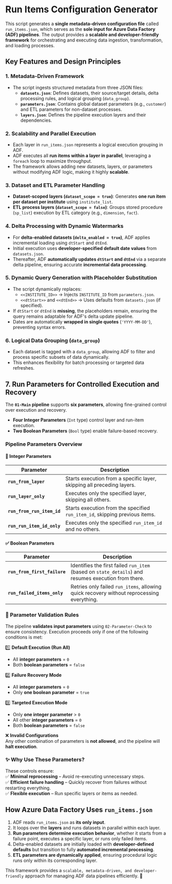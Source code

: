 # Run Items Configuration Generator

This script generates a **single metadata-driven configuration file** called `run_items.json`, which serves as the **sole input for Azure Data Factory (ADF) pipelines**. The output provides a **scalable and developer-friendly framework** for orchestrating and executing data ingestion, transformation, and loading processes.

## Key Features and Design Principles

### 1. Metadata-Driven Framework

- The script ingests structured metadata from three JSON files:
  - **`datasets.json`**: Defines datasets, their source/target details, delta processing rules, and logical grouping (`data_group`).
  - **`parameters.json`**: Contains global dataset parameters (e.g., `customer`) and ETL parameters for non-dataset processes.
  - **`layers.json`**: Defines the pipeline execution layers and their dependencies.

### 2. Scalability and Parallel Execution

- Each layer in `run_items.json` represents a logical execution grouping in ADF.
- ADF executes all **run items within a layer in parallel**, leveraging a `foreach` loop to maximize throughput.
- The framework allows adding new datasets, layers, or parameters without modifying ADF logic, making it highly **scalable**.

### 3. Dataset and ETL Parameter Handling

- **Dataset-scoped layers (`dataset_scope = true`)**: Generates **one run item per dataset per institute** using `institute_list`.
- **ETL process layers (`dataset_scope = false`)**: Groups stored procedure (`sp_list`) execution by ETL category (e.g., `dimension`, `fact`).

### 4. Delta Processing with Dynamic Watermarks

- For **delta-enabled datasets (`delta_enabled = true`)**, ADF applies incremental loading using `dtStart` and `dtEnd`.
- Initial execution uses **developer-specified default date values** from `datasets.json`.
- Thereafter, ADF **automatically updates `dtStart` and `dtEnd`** via a separate delta pipeline, ensuring accurate **incremental data processing**.

### 5. Dynamic Query Generation with Placeholder Substitution

- The script dynamically replaces:
  - `<<INSTITUTE_ID>>` → Injects `INSTITUTE_ID` from `parameters.json`.
  - `<<dtStart>>` and `<<dtEnd>>` → Uses defaults from `datasets.json` (if specified).
- If `dtStart` or `dtEnd` is **missing**, the placeholders remain, ensuring the query remains adaptable for ADF's delta update pipeline.
- Dates are automatically **wrapped in single quotes** (`'YYYY-MM-DD'`), preventing syntax errors.

### 6. Logical Data Grouping (`data_group`)

- Each dataset is tagged with a `data_group`, allowing ADF to filter and process specific subsets of data dynamically.
- This enhances flexibility for batch processing or targeted data refreshes.

## **7. Run Parameters for Controlled Execution and Recovery**

The **`01-Main` pipeline** supports **six parameters**, allowing fine-grained control over execution and recovery.

- **Four Integer Parameters** (`Int` type) control layer and run-item execution.
- **Two Boolean Parameters** (`Bool` type) enable failure-based recovery.

### **Pipeline Parameters Overview**

#### **🔢 Integer Parameters**

| Parameter                  | Description                                                                 |
| -------------------------- | --------------------------------------------------------------------------- |
| **`run_from_layer`**       | Starts execution from a specific layer, skipping all preceding layers.      |
| **`run_layer_only`**       | Executes only the specified layer, skipping all others.                     |
| **`run_from_run_item_id`** | Starts execution from the specified `run_item_id`, skipping previous items. |
| **`run_run_item_id_only`** | Executes only the specified `run_item_id` and no others.                    |

#### **✅ Boolean Parameters**

| Parameter                    | Description                                                                                         |
| ---------------------------- | --------------------------------------------------------------------------------------------------- |
| **`run_from_first_failure`** | Identifies the first failed `run_item` (based on `state_details`) and resumes execution from there. |
| **`run_failed_items_only`**  | Retries only failed `run_items`, allowing quick recovery without reprocessing everything.           |

### **🚀 Parameter Validation Rules**

The pipeline **validates input parameters** using `02-Parameter-Check` to ensure consistency. Execution proceeds only if one of the following conditions is met:

1️⃣ **Default Execution (Run All)**

- All **integer parameters** = `0`
- Both **boolean parameters** = `false`

2️⃣ **Failure Recovery Mode**

- All **integer parameters** = `0`
- Only **one boolean parameter** = `true`

3️⃣ **Targeted Execution Mode**

- Only **one integer parameter** > `0`
- All other **integer parameters** = `0`
- Both **boolean parameters** = `false`

❌ **Invalid Configurations**  
Any other combination of parameters is **not allowed**, and the pipeline will **halt execution**.

### **✨ Why Use These Parameters?**

These controls ensure:  
✅ **Minimal reprocessing** – Avoid re-executing unnecessary steps.  
✅ **Efficient failure handling** – Quickly recover from failures without restarting everything.  
✅ **Flexible execution** – Run specific layers or items as needed.

## How Azure Data Factory Uses `run_items.json`

1. ADF reads `run_items.json` as **its only input**.
2. It loops over the **layers** and runs datasets in parallel within each layer.
3. **Run parameters determine execution behavior**, whether it starts from a failure point, executes a specific layer, or runs only failed items.
4. Delta-enabled datasets are initially loaded with **developer-defined defaults** but transition to fully **automated incremental processing**.
5. **ETL parameters are dynamically applied**, ensuring procedural logic runs only within its corresponding layer.

This framework provides a `scalable, metadata-driven, and developer-friendly` approach for managing ADF data pipelines efficiently. 🚀

